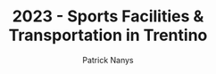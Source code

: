 ---
schema: default
title: 2023 - Sports Facilities & Transportation in Trentino
organization: KnowDive
notes: >-
  This project was developed by Patrick Nanys for the
  Knowledge Graph Engineering course of the master’s degree in Computer Science
  at the University of Trento.
resources:
  - name: KGE - Sports Facilities & Transportation in Trentino
    url: 'https://patrick-nanys.github.io/SportsFacilitiesAndTransportationInTrentino'
    format: html
license: 'http://www.opendefinition.org/licenses/odc-by'
category:
  -   Facilities
maintainer: Simone Bocca
maintainer_email: simone.bocca@unitn.it
author: Patrick Nanys
author_email: patrick.nanys@studenti.unitn.it
tags: 'kge,sport,trentino'
pub_date: 14/03/2024
latitude_map: 46.07
longitude_map: 11.13
---